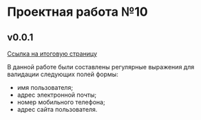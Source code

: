 # Проектная работа №10
## v0.0.1

[Ссылка на итоговую страницу](https://lenkaptichka.github.io/sprint10/)

В данной работе были составлены регулярные выражения для валидации следующих полей формы:
- имя пользователя;
- адрес электронной почты;
- номер мобильного телефона;
- адрес сайта пользователя.